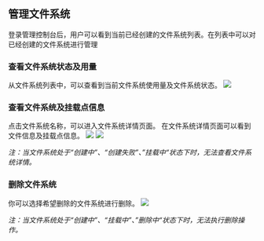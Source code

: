 ## 管理文件系统
登录管理控制台后，用户可以看到当前已经创建的文件系统列表。在列表中可以对已经创建的文件系统进行管理

### 查看文件系统状态及用量
从文件系统列表中，可以查看到当前文件系统使用量及文件系统状态。
![](https://mc.qcloudimg.com/static/img/12b249ef055baf2adc93be3bbeb57d12/image.png)

### 查看文件系统及挂载点信息
点击文件系统名称，可以进入文件系统详情页面。 在文件系统详情页面可以看到文件信息及挂载点信息。
![](https://mc.qcloudimg.com/static/img/787c7703f55b3b6195cbc6e752d30b34/image.png)
![](https://mc.qcloudimg.com/static/img/01a3224c409cd83ab645fa0233dadb0e/image.png)

*注：当文件系统处于“创建中”、“创建失败”、”挂载中“状态下时，无法查看文件系统详情。*

### 删除文件系统
你可以选择希望删除的文件系统进行删除。
![](https://mc.qcloudimg.com/static/img/1b2d6671d6e7c7f13cdf488b33644038/image.png)

*注：当文件系统处于“创建中”、“挂载中”、”删除中“状态下时，无法执行删除操作。*


